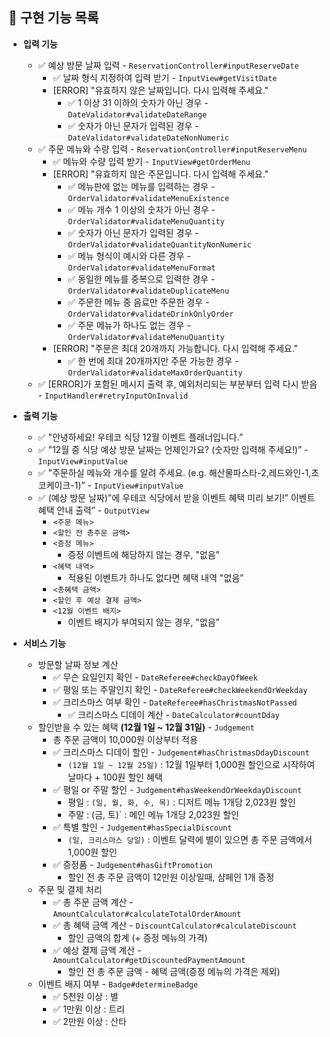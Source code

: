 ## 📝 구현 기능 목록

- **입력 기능**
    - ✅ 예상 방문 날짜 입력 - `ReservationController#inputReserveDate`
        - ✅ 날짜 형식 지정하여 입력 받기 - `InputView#getVisitDate`
        - [ERROR] "유효하지 않은 날짜입니다. 다시 입력해 주세요."
            - ✅ 1 이상 31 이하의 숫자가 아닌 경우 - `DateValidator#validateDateRange`
            - ✅ 숫자가 아닌 문자가 입력된 경우 - `DateValidator#validateDateNonNumeric`
    - ✅ 주문 메뉴와 수량 입력 - `ReservationController#inputReserveMenu`
        - ✅ 메뉴와 수량 입력 받기 - `InputView#getOrderMenu`
        - [ERROR] "유효하지 않은 주문입니다. 다시 입력해 주세요."
            - ✅ 메뉴판에 없는 메뉴를 입력하는 경우 - `OrderValidator#validateMenuExistence`
            - ✅ 메뉴 개수 1 이상의 숫자가 아닌 경우 - `OrderValidator#validateMenuQuantity`
            - ✅ 숫자가 아닌 문자가 입력된 경우 - `OrderValidator#validateQuantityNonNumeric`
            - ✅ 메뉴 형식이 예시와 다른 경우 - `OrderValidator#validateMenuFormat`
            - ✅ 동일한 메뉴를 중복으로 입력한 경우 - `OrderValidator#validateDuplicateMenu`
            - ✅ 주문한 메뉴 중 음료만 주문한 경우 - `OrderValidator#validateDrinkOnlyOrder`
            - ✅ 주문 메뉴가 하나도 없는 경우 - `OrderValidator#validateMenuQuantity`
        - [ERROR] "주문은 최대 20개까지 가능합니다. 다시 입력해 주세요."
            - ✅ 한 번에 최대 20개까지만 주문 가능한 경우 - `OrderValidator#validateMaxOrderQuantity`
    - ✅ [ERROR]가 포함된 메시지 출력 후, 예외처리되는 부분부터 입력 다시 받음 - `InputHandler#retryInputOnInvalid`

- **출력 기능**
    - ✅ "안녕하세요! 우테코 식당 12월 이벤트 플래너입니다.”
    - ✅ "12월 중 식당 예상 방문 날짜는 언제인가요? (숫자만 입력해 주세요!)” - `InputView#inputValue`
    - ✅ "주문하실 메뉴와 개수를 알려 주세요. (e.g. 해산물파스타-2,레드와인-1,초코케이크-1)” - `InputView#inputValue`
    - ✅ (예상 방문 날짜)"에 우테코 식당에서 받을 이벤트 혜택 미리 보기!” 이벤트 혜택 안내 출력” - `OutputView`
        - `<주문 메뉴>`
        - `<할인 전 총주문 금액>`
        - `<증정 메뉴>`
            - 증정 이벤트에 해당하지 않는 경우, "없음”
        - `<혜택 내역>`
            - 적용된 이벤트가 하나도 없다면 혜택 내역 "없음”
        - `<총혜택 금액>`
        - `<할인 후 예상 결제 금액>`
        - `<12월 이벤트 배지>`
            - 이벤트 배지가 부여되지 않는 경우, "없음”
- **서비스 기능**
    - 방문할 날짜 정보 계산
        - ✅ 무슨 요일인지 확인 - `DateReferee#checkDayOfWeek`
        - ✅ 평일 또는 주말인지 확인 - `DateReferee#checkWeekendOrWeekday`
        - ✅ 크리스마스 여부 확인 - `DateReferee#hasChristmasNotPassed`
            - ✅ 크리스마스 디데이 계산 - `DateCalculator#countDday`
    - 할인받을 수 있는 혜택 **(12월 1일 ~ 12월 31일)** - `Judgement`
        - 총 주문 금액이 10,000원 이상부터 적용
        - ✅ 크리스마스 디데이 할인 - `Judgement#hasChristmasDdayDiscount`
            - `(12월 1일 ~ 12월 25일)` : 12월 1일부터 1,000원 할인으로 시작하여 날마다 + 100원 할인 혜택
        - ✅ 평일 or 주말 할인 - `Judgement#hasWeekendOrWeekdayDiscount`
            - 평일 : `(일, 월, 화, 수, 목)` : 디저트 메뉴 1개당 2,023원 할인
            - 주말 : (금, 토)` : 메인 메뉴 1개당 2,023원 할인
        - ✅ 특별 할인 - `Judgement#hasSpecialDiscount`
            - `(일, 크리스마스 당일)` : 이벤트 달력에 별이 있으면 총 주문 금액에서 1,000원 할인
        - ✅ 증정품 - `Judgement#hasGiftPromotion`
            - 할인 전 총 주문 금액이 12만원 이상일때, 샴페인 1개 증정
    - 주문 및 결제 처리
        - ✅ 총 주문 금액 계산 - `AmountCalculator#calculateTotalOrderAmount`
        - ✅ 총 혜택 금액 계산 - `DiscountCalculator#calculateDiscount`
            - 할인 금액의 합계 (+ 증정 메뉴의 가격)
        - ✅ 예상 결제 금액 계산 - `AmountCalculator#getDiscountedPaymentAmount`
            - 할인 전 총 주문 금액 - 혜택 금액(증정 메뉴의 가격은 제외)
    - 이벤트 배지 여부 - `Badge#determineBadge`
        - ✅ 5천원 이상 : 별
        - ✅ 1만원 이상 : 트리
        - ✅ 2만원 이상 : 산타